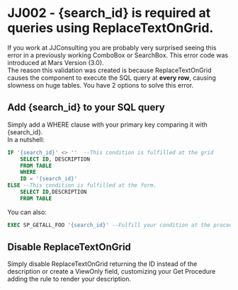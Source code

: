 # JJ002 - {search_id} is required at queries using ReplaceTextOnGrid.

If you work at JJConsulting you are probably very surprised seeing this error in a previously working ComboBox or SearchBox.
This error code was introduced at Mars Version (3.0).<br/>
The reason this validation was created is because ReplaceTextOnGrid causes the component to
execute the SQL query at **every row**, causing slowness on huge tables.
You have 2 options to solve this error.

## Add {search_id} to your SQL query
Simply add a WHERE clause with your primary key comparing it with {search_id}.<br/>
In a nutshell:
```sql
IF '{search_id}' <> ''  --This condition is fulfilled at the grid
    SELECT ID, DESCRIPTION
    FROM TABLE
    WHERE
    ID = '{search_id}'
ELSE --This condition is fulfilled at the form.
    SELECT ID,DESCRIPTION
    FROM TABLE
```
You can also:
```sql
EXEC SP_GETALL_FOO '{search_id}' --Fulfill your condition at the procedure
```

## Disable ReplaceTextOnGrid
Simply disable ReplaceTextOnGrid returning the ID instead of the description or create a ViewOnly field, 
customizing your Get Procedure adding the rule to render your description.

